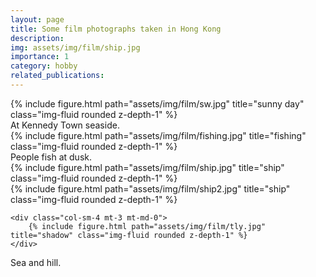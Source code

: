 ```yaml
---
layout: page
title: Some film photographs taken in Hong Kong
description:
img: assets/img/film/ship.jpg
importance: 1
category: hobby
related_publications:
---
```


<div class="row">
    <div class="col-sm mt-3 mt-md-0">
        {% include figure.html path="assets/img/film/sw.jpg" title="sunny day" class="img-fluid rounded z-depth-1" %}
    </div>
</div>
<div class="caption">
    At Kennedy Town seaside.
</div>
<div class="row">
    <div class="col-sm mt-3 mt-md-0">
        {% include figure.html path="assets/img/film/fishing.jpg" title="fishing" class="img-fluid rounded z-depth-1" %}
    </div>
</div>

<div class="caption">
   People fish at dusk.
<div class="caption">


<div class="row justify-content-sm-center">

  <div class="col-sm-8 mt-3 mt-md-0">
    <div class="row">
        {% include figure.html path="assets/img/film/ship.jpg" title="ship" class="img-fluid rounded z-depth-1" %}
    </div>
    <div class="row">
        {% include figure.html path="assets/img/film/ship2.jpg" title="ship" class="img-fluid rounded z-depth-1" %}
    </div>
  </div>

    <div class="col-sm-4 mt-3 mt-md-0">
        {% include figure.html path="assets/img/film/tly.jpg" title="shadow" class="img-fluid rounded z-depth-1" %}
    </div>

</div>

<div class="caption">
    Sea and hill.
</div>

